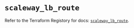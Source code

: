 # `scaleway_lb_route`

Refer to the Terraform Registory for docs: [`scaleway_lb_route`](https://registry.terraform.io/providers/scaleway/scaleway/2.27.0/docs/resources/lb_route).
